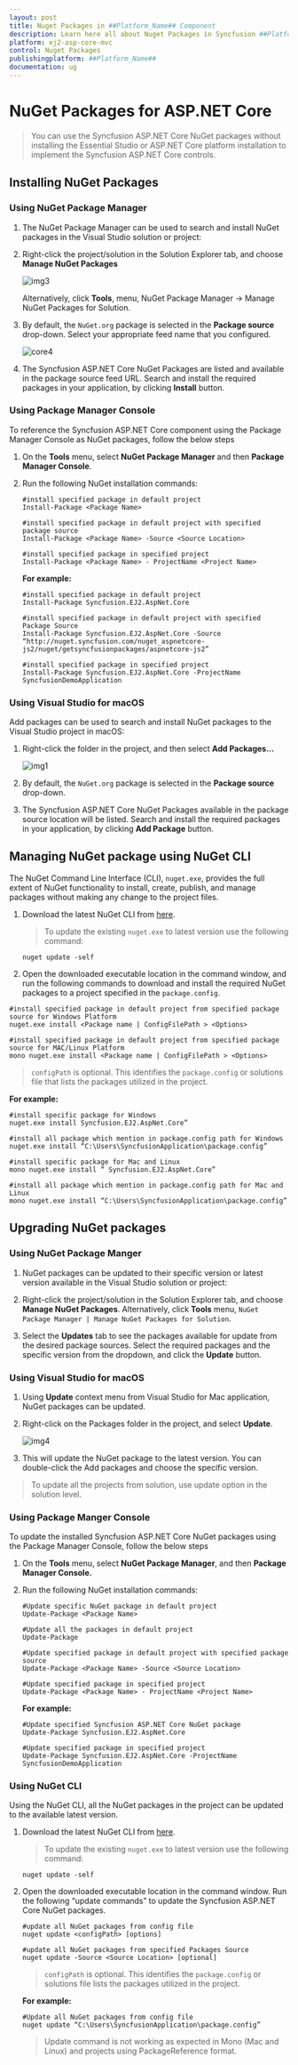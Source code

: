 ```yaml
---
layout: post
title: Nuget Packages in ##Platform_Name## Component
description: Learn here all about Nuget Packages in Syncfusion ##Platform_Name## component of Syncfusion Essential JS 2 and more.
platform: ej2-asp-core-mvc
control: Nuget Packages
publishingplatform: ##Platform_Name##
documentation: ug
---
```


# NuGet Packages for ASP.NET Core

> You can use the Syncfusion ASP.NET Core NuGet packages without installing the Essential Studio or ASP.NET Core platform installation to implement the Syncfusion ASP.NET Core controls.

## Installing NuGet Packages

### Using NuGet Package Manager

1. The NuGet Package Manager can be used to search and install NuGet packages in the Visual Studio solution or project:

2. Right-click the project/solution in the Solution Explorer tab, and choose **Manage NuGet Packages**

    ![img3](images/manage-nuget.png)

    Alternatively, click **Tools**, menu, NuGet Package Manager -> Manage NuGet Packages for Solution.

3. By default, the `NuGet.org` package is selected in the **Package source** drop-down. Select your appropriate feed name that you configured.

     ![core4](images/package-manager.png)

4. The Syncfusion ASP.NET Core NuGet Packages are listed and available in the package source feed URL. Search and install the required packages in your application, by clicking **Install** button.

### Using Package Manager Console

To reference the Syncfusion ASP.NET Core component using the Package Manager Console as NuGet packages, follow the below steps

1. On the **Tools** menu, select **NuGet Package Manager** and then **Package Manager Console**.

2. Run the following NuGet installation commands:

    ```
    #install specified package in default project
    Install-Package <Package Name>

    #install specified package in default project with specified package source
    Install-Package <Package Name> -Source <Source Location>

    #install specified package in specified project
    Install-Package <Package Name> - ProjectName <Project Name>
    ```

    **For example:**

    ```
    #install specified package in default project
    Install-Package Syncfusion.EJ2.AspNet.Core

    #install specified package in default project with specified Package Source
    Install-Package Syncfusion.EJ2.AspNet.Core -Source “http://nuget.syncfusion.com/nuget_aspnetcore-js2/nuget/getsyncfusionpackages/aspnetcore-js2”

    #install specified package in specified project
    Install-Package Syncfusion.EJ2.AspNet.Core -ProjectName SyncfusionDemoApplication
    ```

### Using Visual Studio for macOS

Add packages can be used to search and install NuGet packages to the Visual Studio project in macOS:

1. Right-click the folder in the project, and then select **Add Packages…**

    ![img1](images/add-packages.png)

2. By default, the `NuGet.org` package is selected in the **Package source** drop-down.

3. The Syncfusion ASP.NET Core NuGet Packages available in the package source location will be listed. Search and install the required packages in your application, by clicking **Add Package** button.

## Managing NuGet package using NuGet CLI

The NuGet Command Line Interface (CLI), `nuget.exe`, provides the full extent of NuGet functionality to install, create, publish, and manage packages without making any change to the project files.

1. Download the latest NuGet CLI from [here](https://dist.nuget.org/win-x86-commandline/latest/nuget.exe).

    > To update the existing `nuget.exe` to latest version use the following command:

    ```
    nuget update -self
    ```

2. Open the downloaded executable location in the command window, and run the following commands to download and install the required NuGet packages to a project specified in the `package.config`.

```
#install specified package in default project from specified package source for Windows Platform
nuget.exe install <Package name | ConfigFilePath > <Options>

#install specified package in default project from specified package source for MAC/Linux Platform
mono nuget.exe install <Package name | ConfigFilePath > <Options>
```

> `configPath` is optional. This identifies the `package.config` or solutions file that lists the packages utilized in the project.

**For example:**

```
#install specific package for Windows
nuget.exe install Syncfusion.EJ2.AspNet.Core”

#install all package which mention in package.config path for Windows
nuget.exe install “C:\Users\SyncfusionApplication\package.config”

#install specific package for Mac and Linux
mono nuget.exe install “ Syncfusion.EJ2.AspNet.Core”

#install all package which mention in package.config path for Mac and Linux
mono nuget.exe install “C:\Users\SyncfusionApplication\package.config”

```

## Upgrading NuGet packages

### Using NuGet Package Manger

1. NuGet packages can be updated to their specific version or latest version available in the Visual Studio solution or project:

2. Right-click the project/solution in the Solution Explorer tab, and choose **Manage NuGet Packages**. Alternatively, click **Tools** menu, `NuGet Package Manager | Manage NuGet Packages for Solution`.

3. Select the **Updates** tab to see the packages available for update from the desired package sources. Select the required packages and the specific version from the dropdown, and click the **Update** button.

<!-- markdownlint-disable MD024 -->

### Using Visual Studio for macOS

1. Using **Update** context menu from Visual Studio for Mac application, NuGet packages can be updated.

2. Right-click on the Packages folder in the project, and select **Update**.

    ![img4](images/package-update.png)

3. This will update the NuGet package to the latest version. You can double-click the Add packages and choose the specific version.

> To update all the projects from solution, use update option in the solution level.

### Using Package Manger Console

To update the installed Syncfusion ASP.NET Core NuGet packages using the Package Manager Console, follow the below steps

1. On the **Tools** menu, select **NuGet Package Manager**, and then **Package Manager Console.**

2. Run the following NuGet installation commands:

    ```
    #Update specific NuGet package in default project
    Update-Package <Package Name>

    #Update all the packages in default project
    Update-Package

    #Update specified package in default project with specified package source
    Update-Package <Package Name> -Source <Source Location>

    #Update specified package in specified project
    Update-Package <Package Name> - ProjectName <Project Name>
    ```

    **For example:**

    ```
    #Update specified Syncfusion ASP.NET Core NuGet package
    Update-Package Syncfusion.EJ2.AspNet.Core

    #Update specified package in specified project
    Update-Package Syncfusion.EJ2.AspNet.Core -ProjectName SyncfusionDemoApplication
    ```

### Using NuGet CLI

Using the NuGet CLI, all the NuGet packages in the project can be updated to the available latest version.

1. Download the latest NuGet CLI from [here](https://dist.nuget.org/win-x86-commandline/latest/nuget.exe).

    > To update the existing `nuget.exe` to latest version use the following command:

    ```
    nuget update -self
    ```

2. Open the downloaded executable location in the command window. Run the following “update commands” to update the Syncfusion ASP.NET Core NuGet packages.

    ```
    #update all NuGet packages from config file
    nuget update <configPath> [options]

    #update all NuGet packages from specified Packages Source
    nuget update -Source <Source Location> [optional]
    ```

    > `configPath` is optional. This identifies the `package.config` or solutions file lists the packages utilized in the project.

    **For example:**

    ```
    #Update all NuGet packages from config file
    nuget update “C:\Users\SyncfusionApplication\package.config”
    ```

    > Update command is not working as expected in Mono (Mac and Linux) and projects using PackageReference format.
